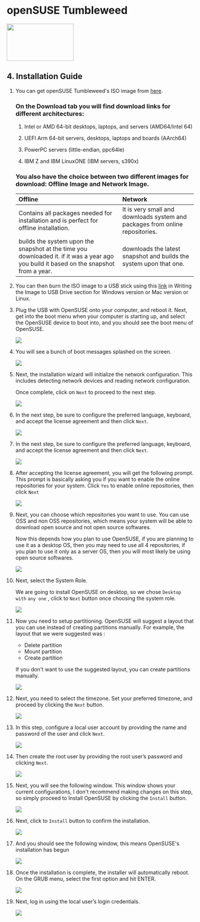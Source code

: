 # openSUSE Tumbleweed

<img src="./images/OpenSUSE_Tumbleweed_green_logo.svg.png"  width="180" height="100">

## 4. Installation Guide

1. You can get openSUSE Tumbleweed's ISO image from [here](https://get.opensuse.org/tumbleweed/).

   ### On the Download tab you will find download links for different architectures:

   1. Intel or AMD 64-bit desktops, laptops, and servers (AMD64/Intel 64)

   2. UEFI Arm 64-bit servers, desktops, laptops and boards (AArch64)

   3. PowerPC servers (little-endian, ppc64le)

   4. IBM Z and IBM LinuxONE (IBM servers, s390x)

   ### You also have the choice between two different images for download: Offline Image and Network Image.

   | Offline                                                                                                                                 | Network                                                                      |
   | :-------------------------------------------------------------------------------------------------------------------------------------- | :--------------------------------------------------------------------------- |
   | Contains all packages needed for installation and is perfect for offline installation.                                                  | It is very small and downloads system and packages from online repositories. |
   | builds the system upon the snapshot at the time you downloaded it. if it was a year ago you build it based on the snapshot from a year. | downloads the latest snapshot and builds the system upon that one.           |

2. You can then burn the ISO image to a USB stick using this [link](https://cubiclenate.com/linux/opensuse/basic-installation-guide/) in Writing the Image to USB Drive
   section for Windows version or Mac version or Linux.
3. Plug the USB with OpenSUSE onto your computer, and reboot it. Next, get into the boot menu when your computer is starting up, and select the OpenSUSE device to boot into, and you should see the boot menu of OpenSUSE.

   <img src="./images/Choose-OpenSUSE-TumbleWeed-Installation-768x576.png">

4. You will see a bunch of boot messages splashed on the screen.

    <img src="./images/OpenSUSE-TumbleWeed-Booting-768x507.png">

5. Next, the installation wizard will initialize the network configuration. This includes detecting network devices and reading network configuration.

   Once complete, click on `Next` to proceed to the next step.

   <img src="./images/OpenSUSE-Network-Initialization-768x580.png">

6. In the next step, be sure to configure the preferred language, keyboard, and accept the license agreement and then click `Next`.

    <img src="./images/OpenSUSE-Network-Initialization-768x580.png">

7. In the next step, be sure to configure the preferred language, keyboard, and accept the license agreement and then click `Next`.

    <img src="./images/OpenSUSE-Language-and-Keyboard-768x578.png">

8. After accepting the license agreement, you will get the following prompt. This prompt is basically asking you if you want to enable the online repositories for your system. Click `Yes` to enable online repositories, then click `Next`

   <img src="./images/OpenSUSE-Online-Repositories-768x565.png">

9. Next, you can choose which repositories you want to use. You can use OSS and non OSS repositories, which means your system will be able to download open source and not open source softwares.

   Now this depends how you plan to use OpenSUSE, if you are planning to use it as a desktop OS, then you may need to use all 4 repositories, if you plan to use it only as a server OS, then you will most likely be using open source softwares.

   <img src="./images/Choose-OpenSUSE-Repositories-768x572.png">

10. Next, select the System Role.

    We are going to install OpenSUSE on desktop, so we chose `Desktop with` `any one` , click to `Next` button once choosing the system role.

    <img src="./images/Choose-OpenSUSE-Roles-768x567.png">

11. Now you need to setup partitioning. OpenSUSE will suggest a layout that you can use instead of creating partitions manually. For example, the layout that we were suggested was :

    - Delete partition
    - Mount partition
    - Create partition

    If you don't want to use the suggested layout, you can create partitions manually.

    <img src="./images/OpenSUSE-Partitioning-768x578.png">

12. Next, you need to select the timezone. Set your preferred timezone, and proceed by clicking the `Next` button.

    <img src="./images/clock-and-timezone-opensuse-6.png">

13. In this step, configure a local user account by providing the name and password of the user and click `Next`.

    <img src="./images/OpenSUSE-Local-User-768x575.png">

14. Then create the root user by providing the root user’s password and clicking `Next`.

    <img src="./images/OpenSUSE-Root-Password-768x567.png">

15. Next, you will see the following window. This window shows your current configurations, I don't recommend making changes on this step, so simply proceed to Install OpenSUSE by clicking the `Install` button.

    <img src="./images/OpenSUSE-Installation-Settings-768x570.png">

16. Next, click to `Install` button to confirm the installation.

    <img src="./images/Install-OpenSUSE-TumbleWeed.png">

17. And you should see the following window, this means OpenSUSE's installation has begun

    <img src="./images/OpenSUSE-Installation-Progress-768x577.png">

18. Once the installation is complete, the installer will automatically reboot. On the GRUB menu, select the first option and hit ENTER.

    <img src="./images/OpenSUSE-TumbleWeed-Grub.png">

19. Next, log in using the local user’s login credentials.

    <img src="./images/OpenSUSE-TumbleWeed-Desktop-768x377.png">
